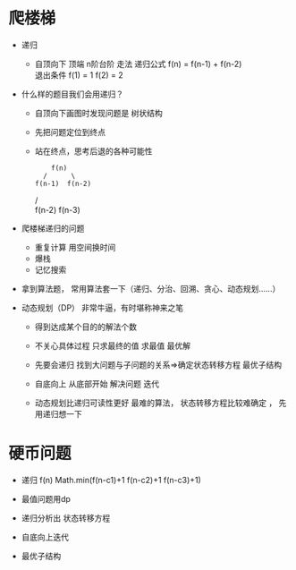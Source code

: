 # 爬楼梯

- 递归
  - 自顶向下  顶端 n阶台阶 走法
    递归公式
    f(n) = f(n-1) + f(n-2)   
    退出条件
    f(1) = 1
    f(2) = 2

- 什么样的题目我们会用递归？
  - 自顶向下画图时发现问题是 树状结构
  - 先把问题定位到终点
  - 站在终点，思考后退的各种可能性

            f(n)
          /      \
        f(n-1)  f(n-2)
       /   \
    f(n-2) f(n-3)

- 爬楼梯递归的问题
  - 重复计算  用空间换时间
  - 爆栈
  - 记忆搜索

- 拿到算法题， 常用算法套一下（递归、分治、回溯、贪心、动态规划......）

- 动态规划（DP）
  非常牛逼，有时堪称神来之笔
  - 得到达成某个目的的解法个数
  - 不关心具体过程 只求最终的值  求最值  最优解
  - 先要会递归  找到大问题与子问题的关系=>确定状态转移方程
    最优子结构
  - 自底向上  从底部开始 解决问题  迭代

  - 动态规划比递归可读性更好
    最难的算法， 状态转移方程比较难确定 ， 先用递归想一下


# 硬币问题

- 递归
                 f(n)
Math.min(f(n-c1)+1  f(n-c2)+1  f(n-c3)+1)

- 最值问题用dp
- 递归分析出  状态转移方程
- 自底向上迭代 
- 最优子结构